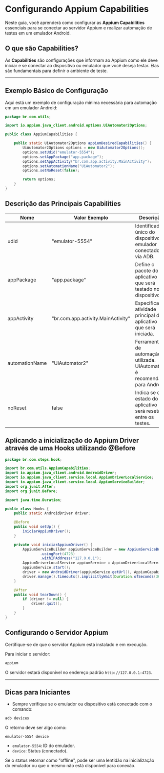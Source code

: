 
# Configurando Appium Capabilities

Neste guia, você aprenderá como configurar as **Appium Capabilities** essenciais para se conectar ao servidor Appium e realizar automação de testes em um emulador Android.

## O que são Capabilities?

As **Capabilities** são configurações que informam ao Appium como ele deve iniciar e se conectar ao dispositivo ou emulador que você deseja testar. Elas são fundamentais para definir o ambiente de teste.

---

## Exemplo Básico de Configuração

Aqui está um exemplo de configuração mínima necessária para automação em um emulador Android:

```java
package br.com.utils;

import io.appium.java_client.android.options.UiAutomator2Options;

public class AppiumCapabilities {

    public static UiAutomator2Options appiumDesiredCapabilities() {
        UiAutomator2Options options = new UiAutomator2Options();
        options.setUdid("emulator-5554");
        options.setAppPackage("app.package");
        options.setAppActivity("br.com.app.activity.MainActivity");
        options.setAutomationName("UiAutomator2");
        options.setNoReset(false);

        return options;
    }
}
```

## Descrição das Principais Capabilities

| Nome              | Valor Exemplo                       | Descrição                                                                 |
|--------------------|-------------------------------------|---------------------------------------------------------------------------|
| udid              | "emulator-5554"                    | Identificador único do dispositivo ou emulador conectado via ADB.        |
| appPackage        | "app.package"                      | Define o pacote do aplicativo que será testado no dispositivo.           |
| appActivity       | "br.com.app.activity.MainActivity"  | Especifica a atividade principal do aplicativo que será iniciada.        |
| automationName    | "UiAutomator2"                     | Ferramenta de automação utilizada. UiAutomator2 é recomendada para Android. |
| noReset           | false                              | Indica se o estado do aplicativo será resetado entre os testes.          |

## Aplicando a inicialização do Appium Driver através de uma Hooks utilizando @Before

```java
package br.com.steps.hook;

import br.com.utils.AppiumCapabilities;
import io.appium.java_client.android.AndroidDriver;
import io.appium.java_client.service.local.AppiumDriverLocalService;
import io.appium.java_client.service.local.AppiumServiceBuilder;
import org.junit.After;
import org.junit.Before;

import java.time.Duration;

public class Hooks {
    public static AndroidDriver driver;

    @Before
    public void setUp() {
        iniciarAppiumDriver();
    }

    private void iniciarAppiumDriver() {
        AppiumServiceBuilder appiumServiceBuilder = new AppiumServiceBuilder()
                .usingPort(4723)
                .withIPAddress("127.0.0.1");
        AppiumDriverLocalService appiumService = AppiumDriverLocalService.buildService(appiumServiceBuilder);
        appiumService.start();
        driver = new AndroidDriver(appiumService.getUrl(), AppiumCapabilities.appiumDesiredCapabilities());
        driver.manage().timeouts().implicitlyWait(Duration.ofSeconds(30));
    }

    @After
    public void tearDown() {
        if (driver != null) {
            driver.quit();
        }
    }
}
```

## Configurando o Servidor Appium

Certifique-se de que o servidor Appium está instalado e em execução.

Para iniciar o servidor:

```bash
appium
```

O servidor estará disponível no endereço padrão `http://127.0.0.1:4723`.

---

## Dicas para Iniciantes

- Sempre verifique se o emulador ou dispositivo está conectado com o comando:

```bash
adb devices
```

O retorno deve ser algo como:

```
emulator-5554 device
```

- `emulator-5554`: ID do emulador.
- `device`: Status (conectado).

Se o status retornar como "offline", pode ser uma lentidão na inicialização do emulador ou que o mesmo não está disponível para conexão.

<script type="text/javascript">
	atOptions = {
		'key' : '71a1dd532287ae867038be06f4a24109',
		'format' : 'iframe',
		'height' : 60,
		'width' : 468,
		'params' : {}
	};
</script>
<script type="text/javascript" src="//www.highperformanceformat.com/71a1dd532287ae867038be06f4a24109/invoke.js"></script>